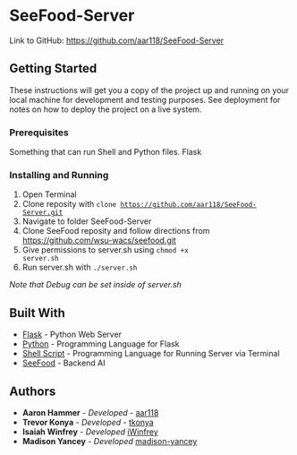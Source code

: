 # SeeFood-Server
Link to GitHub: https://github.com/aar118/SeeFood-Server

## Getting Started

These instructions will get you a copy of the project up and running on your local machine for development and testing purposes. See deployment for notes on how to deploy the project on a live system.

### Prerequisites

Something that can run Shell and Python files.
Flask

### Installing and Running

1. Open Terminal
2. Clone reposity with <code>clone https://github.com/aar118/SeeFood-Server.git</code>
3. Navigate to folder SeeFood-Server
4. Clone SeeFood reposity and follow directions from https://github.com/wsu-wacs/seefood.git
5. Give permissions to server.sh using <code>chmod +x server.sh</code>
6. Run server.sh with <code>./server.sh</code>

*Note that Debug can be set inside of server.sh*

## Built With

* [Flask](http://flask.pocoo.org/) - Python Web Server
* [Python](https://www.python.org/) - Programming Language for Flask
* [Shell Script](https://www.shellscript.sh/) - Programming Language for Running Server via Terminal
* [SeeFood](https://github.com/wsu-wacs/seefood) - Backend AI

## Authors

* **Aaron Hammer** - *Developed* - [aar118](https://github.com/aar118)
* **Trevor Konya** - *Developed* - [tkonya](https://github.com/tkonya)
* **Isaiah Winfrey** - *Developed* [iWinfrey](https://github.com/iWinfrey)
* **Madison Yancey** - *Developed* [madison-yancey](https://github.com/madison-yancey)